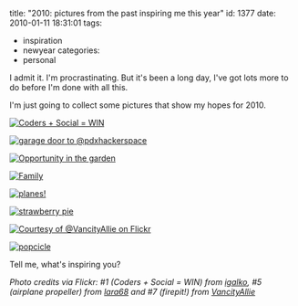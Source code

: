 title: "2010: pictures from the past inspiring me this year"
id: 1377
date: 2010-01-11 18:31:01
tags: 
- inspiration
- newyear
categories: 
- personal

I admit it. I'm procrastinating. But it's been a long day, I've got lots more to do before I'm done with all this.

I'm just going to collect some pictures that show my hopes for 2010\. 

[![Coders + Social = WIN](http://www.chesnok.com/daily/wp-content/uploads/2010/01/4172427299_caafc915cf.jpg "Coders + Social = WIN")](http://www.flickr.com/photos/igalko/4172427299/in/set-72157622845423027)

[![garage door to @pdxhackerspace](http://farm5.static.flickr.com/4031/4245580961_bbe4721894.jpg)](http://www.chesnok.com/daily/photos/photo/4245580961/garage-door-to-pdxhackspace.html "garage door to @pdxhackerspace") 

[![Opportunity in the garden](http://farm5.static.flickr.com/4056/4242242844_0674b410e4.jpg)](http://www.chesnok.com/daily/photos/photo/4242242844/birds.html "Opportunity in the garden") 

[![Family](http://farm3.static.flickr.com/2756/4217103549_0624d9b9a0.jpg)](http://www.chesnok.com/daily/photos/photo/4217103549/deckelmanns-before-dinner.html "Family") 

[![planes!](http://www.chesnok.com/daily/wp-content/uploads/2010/01/11082892_86dc22153f-300x299.jpg "planes!")](http://www.flickr.com/photos/lara68/11082892/)

[![strawberry pie](http://farm1.static.flickr.com/78/186073317_d869b46cec.jpg)](http://www.chesnok.com/daily/photos/photo/186073317/strawberry-pie.html "Strawberry pie")

[![Courtesy of @VancityAllie on Flickr](http://www.chesnok.com/daily/wp-content/uploads/2010/01/3743164833_f1389a48e6-300x199.jpg "Firepit in the backyard (TBD)")](http://www.flickr.com/photos/30691679@N07/3743164833/)

[![popcicle](http://farm1.static.flickr.com/176/410280357_834c060342.jpg)](http://www.chesnok.com/daily/photos/photo/410280357/popcicle.html "popcicle") 

Tell me, what's inspiring you? 

_Photo credits via Flickr: #1 (Coders + Social = WIN) from [igalko](http://www.flickr.com/photos/igalko/4172427299/in/set-72157622845423027), #5 (airplane propeller) from [lara68](http://www.flickr.com/photos/lara68/11082892/) and #7 (firepit!) from [VancityAllie](http://www.flickr.com/photos/30691679@N07/3743164833/)_
